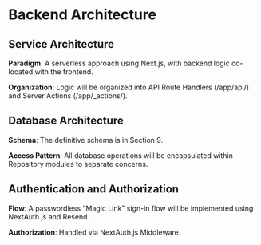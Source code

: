 # Backend Architecture

## Service Architecture
**Paradigm**: A serverless approach using Next.js, with backend logic co-located with the frontend.

**Organization**: Logic will be organized into API Route Handlers (/app/api/) and Server Actions (/app/_actions/).

## Database Architecture
**Schema**: The definitive schema is in Section 9.

**Access Pattern**: All database operations will be encapsulated within Repository modules to separate concerns.

## Authentication and Authorization
**Flow**: A passwordless "Magic Link" sign-in flow will be implemented using NextAuth.js and Resend.

**Authorization**: Handled via NextAuth.js Middleware.